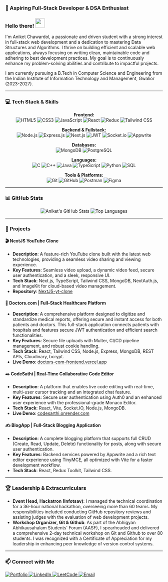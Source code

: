 ### 🌱 Aspiring Full-Stack Developer & DSA Enthusiast

### Hello there! <img src="https://media.giphy.com/media/hvRJCLFzcasrR4ia7z/giphy.gif" width="30px">

I'm Aniket Chawardol, a passionate and driven student with a strong interest in full-stack web development and a dedication to mastering Data Structures and Algorithms. I thrive on building efficient and scalable web applications, always focusing on writing clean, maintainable code and adhering to best development practices. My goal is to continuously enhance my problem-solving abilities and contribute to impactful projects.

I am currently pursuing a B.Tech in Computer Science and Engineering from the Indian Institute of Information Technology and Management, Gwalior (2023-2027).

---

### 💻 Tech Stack & Skills

<p align="center">
  <strong>Frontend:</strong><br>
  <img src="https://img.shields.io/badge/HTML5-E34F26?style=for-the-badge&logo=html5&logoColor=white" alt="HTML5">
  <img src="https://img.shields.io/badge/CSS3-1572B6?style=for-the-badge&logo=css3&logoColor=white" alt="CSS3">
  <img src="https://img.shields.io/badge/JavaScript-F7DF1E?style=for-the-badge&logo=javascript&logoColor=black" alt="JavaScript">
  <img src="https://img.shields.io/badge/React-20232A?style=for-the-badge&logo=react&logoColor=61DAFB" alt="React">
  <img src="https://img.shields.io/badge/Redux-593D88?style=for-the-badge&logo=redux&logoColor=white" alt="Redux">
  <img src="https://img.shields.io/badge/Tailwind_CSS-38B2AC?style=for-the-badge&logo=tailwind-css&logoColor=white" alt="Tailwind CSS">
</p>

<p align="center">
  <strong>Backend & Fullstack:</strong><br>
  <img src="https://img.shields.io/badge/Node.js-339933?style=for-the-badge&logo=nodedotjs&logoColor=white" alt="Node.js">
  <img src="https://img.shields.io/badge/Express.js-000000?style=for-the-badge&logo=express&logoColor=white" alt="Express.js">
  <img src="https://img.shields.io/badge/Next.js-000000?style=for-the-badge&logo=nextdotjs&logoColor=white" alt="Next.js">
  <img src="https://img.shields.io/badge/JWT-000000?style=for-the-badge&logo=jsonwebtokens&logoColor=white" alt="JWT">
  <img src="https://img.shields.io/badge/Socket.io-010101?style=for-the-badge&logo=socketdotio&logoColor=white" alt="Socket.io">
  <img src="https://img.shields.io/badge/Appwrite-F02E65?style=for-the-badge&logo=appwrite&logoColor=white" alt="Appwrite">
</p>

<p align="center">
  <strong>Databases:</strong><br>
  <img src="https://img.shields.io/badge/MongoDB-4EA94B?style=for-the-badge&logo=mongodb&logoColor=white" alt="MongoDB">
  <img src="https://img.shields.io/badge/PostgreSQL-316192?style=for-the-badge&logo=postgresql&logoColor=white" alt="PostgreSQL">
</p>

<p align="center">
  <strong>Languages:</strong><br>
  <img src="https://img.shields.io/badge/C-00599C?style=for-the-badge&logo=c&logoColor=white" alt="C">
  <img src="https://img.shields.io/badge/C%2B%2B-00599C?style=for-the-badge&logo=c%2B%2B&logoColor=white" alt="C++">
  <img src="https://img.shields.io/badge/Java-ED8B00?style=for-the-badge&logo=openjdk&logoColor=white" alt="Java">
  <img src="https://img.shields.io/badge/TypeScript-007ACC?style=for-the-badge&logo=typescript&logoColor=white" alt="TypeScript">
  <img src="https://img.shields.io/badge/Python-3776AB?style=for-the-badge&logo=python&logoColor=white" alt="Python">
  <img src="https://img.shields.io/badge/SQL-025E8C?style=for-the-badge&logo=sqlite&logoColor=white" alt="SQL">
</p>

<p align="center">
  <strong>Tools & Platforms:</strong><br>
  <img src="https://img.shields.io/badge/Git-F05032?style=for-the-badge&logo=git&logoColor=white" alt="Git">
  <img src="https://img.shields.io/badge/GitHub-100000?style=for-the-badge&logo=github&logoColor=white" alt="GitHub">
  <img src="https://img.shields.io/badge/Postman-FF6C37?style=for-the-badge&logo=postman&logoColor=white" alt="Postman">
  <img src="https://img.shields.io/badge/Figma-F24E1E?style=for-the-badge&logo=figma&logoColor=white" alt="Figma">
</p>

---

### 📊 GitHub Stats

<p align="center">
  <img src="https://github-readme-stats.vercel.app/api?username=aniketchawardol&show_icons=true&theme=radical&rank_icon=github" alt="Aniket's GitHub Stats">
  <img src="https://github-readme-stats.vercel.app/api/top-langs/?username=aniketchawardol&layout=compact&theme=radical" alt="Top Languages">
</p>

---

### 🚀 Projects

#### 🎬 NextJS YouTube Clone

- **Description**: A feature-rich YouTube clone built with the latest web technologies, providing a seamless video sharing and viewing experience.
- **Key Features**: Seamless video upload, a dynamic video feed, secure user authentication, and a sleek, responsive UI.
- **Tech Stack**: Next.js, TypeScript, Tailwind CSS, MongoDB, NextAuth.js, and ImageKit for cloud-based video management.
- **Repository**: [NextJS-yt-clone](https://github.com/aniketchawardol/NextJS-yt-clone)

#### 🏥 Doctors.com | Full-Stack Healthcare Platform

- **Description**: A comprehensive platform designed to digitize and standardize medical reports, offering secure and instant access for both patients and doctors. This full-stack application connects patients with hospitals and features secure JWT authentication and efficient search functionalities.
- **Key Features**: Secure file uploads with Multer, CI/CD pipeline management, and robust cookie handling.
- **Tech Stack**: React, Tailwind CSS, Node.js, Express, MongoDB, REST APIs, Cloudinary, bcrypt.
- **Live Demo**: [doctors-com-frontend.vercel.app](https://doctors-com-frontend.vercel.app)

#### ✒️ CodeSathi | Real-Time Collaborative Code Editor

- **Description**: A platform that enables live code editing with real-time, multi-user cursor tracking and an integrated chat feature.
- **Key Features**: Secure user authentication using Auth0 and an enhanced user experience with the professional-grade Monaco Editor.
- **Tech Stack**: React, Vite, Socket.IO, Node.js, MongoDB.
- **Live Demo**: [codesarthi.onrender.com](https://codesarthi.onrender.com)

#### ✍️ BlogApp | Full-Stack Blogging Application

- **Description**: A complete blogging platform that supports full CRUD (Create, Read, Update, Delete) functionality for posts, along with secure user authentication.
- **Key Features**: Backend services powered by Appwrite and a rich text editor experience using TinyMCE, all optimized with Vite for a faster development workflow.
- **Tech Stack**: React, Redux Toolkit, Tailwind CSS.

---

### 🏆 Leadership & Extracurriculars

- **Event Head, Hackatron (Infotsav)**: I managed the technical coordination for a 36-hour national hackathon, overseeing more than 60 teams. My responsibilities included conducting GitHub repository reviews and assisting judges with the evaluation of web development projects.
- **Workshop Organizer, Git & Github**: As part of the Abhigyan Abhikausahalam Students' Forum (AASF), I spearheaded and delivered a comprehensive 2-day technical workshop on Git and Github to over 80 students. I was recognized with a Certificate of Appreciation for my leadership in enhancing peer knowledge of version control systems.

---

### 📫 Connect with Me

<p align="left">
  <a href="https://chawardolaniket.vercel.app" target="_blank">
    <img src="https://img.shields.io/badge/Portfolio-000000?style=for-the-badge&logo=About.me&logoColor=white" alt="Portfolio">
  </a>
  <a href="https://linkedin.com/in/aniket-chawardol" target="_blank">
    <img src="https://img.shields.io/badge/LinkedIn-0077B5?style=for-the-badge&logo=linkedin&logoColor=white" alt="LinkedIn">
  </a>
  <a href="https://leetcode.com/u/aniketchawardol" target="_blank">
    <img src="https://img.shields.io/badge/LeetCode-000000?style=for-the-badge&logo=LeetCode&logoColor=#d16c06" alt="LeetCode">
  </a>
  <a href="mailto:aniketchawardol@gmail.com">
    <img src="https://img.shields.io/badge/Email-D14836?style=for-the-badge&logo=gmail&logoColor=white" alt="Email">
  </a>
</p>
